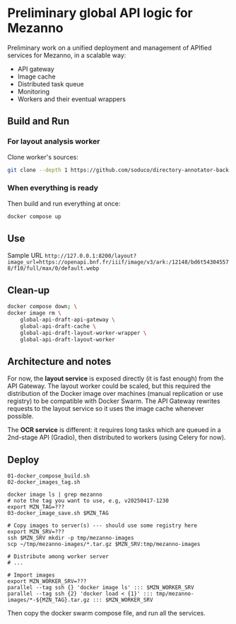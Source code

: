 # Preliminary global API logic for Mezanno
Preliminary work on a unified deployment and management of APIfied services for Mezanno, in a scalable way:
- API gateway
- Image cache
- Distributed task queue
- Monitoring
- Workers and their eventual wrappers

## Build and Run

### For layout analysis worker
Clone worker's sources:
```sh
git clone --depth 1 https://github.com/soduco/directory-annotator-back.git layout-worker/code
```

### When everything is ready
Then build and run everything at once:
```sh
docker compose up
```

## Use

Sample URL
`http://127.0.0.1:8200/layout?image_url=https://openapi.bnf.fr/iiif/image/v3/ark:/12148/bd6t543045578/f10/full/max/0/default.webp`


## Clean-up
```sh
docker compose down; \
docker image rm \
    global-api-draft-api-gateway \
    global-api-draft-cache \
    global-api-draft-layout-worker-wrapper \
    global-api-draft-layout-worker
```


## Architecture and notes
For now, the **layout service** is exposed directly (it is fast enough) from the API Gateway. The layout worker could be scaled, but this required the distribution of the Docker image over machines (manual replication or use registry) to be compatible with Docker Swarm. The API Gateway rewrites requests to the layout service so it uses the image cache whenever possible.

The **OCR service** is different: it requires long tasks which are queued in a 2nd-stage API (Gradio), then distributed to workers (using Celery for now).

## Deploy
```shell
01-docker_compose_build.sh
02-docker_images_tag.sh

docker image ls | grep mezanno
# note the tag you want to use, e.g, v20250417-1230
export MZN_TAG=???
03-docker_image_save.sh $MZN_TAG

# Copy images to server(s) --- should use some registry here
export MZN_SRV=???
ssh $MZN_SRV mkdir -p tmp/mezanno-images
scp ~/tmp/mezanno-images/*.tar.gz $MZN_SRV:tmp/mezanno-images

# Distribute among worker server
# ...

# Import images
export MZN_WORKER_SRV=???
parallel --tag ssh {} 'docker image ls' ::: $MZN_WORKER_SRV
parallel --tag ssh {2} 'docker load < {1}' ::: tmp/mezanno-images/*-${MZN_TAG}.tar.gz ::: $MZN_WORKER_SRV

```

Then copy the docker swarm compose file, and run all the services.

